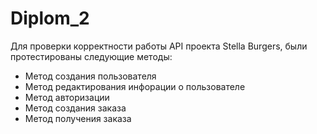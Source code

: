 # Diplom_2

Для проверки корректности работы API проекта Stella Burgers, были протестированы следующие методы:

- Метод создания пользователя
- Метод редактирования инфорации о пользователе
- Метод авторизации
- Метод создания заказа
- Метод получения заказа